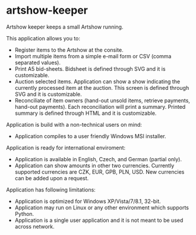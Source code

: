 artshow-keeper
==============

Artshow keeper keeps a small Artshow running.

This application allows you to:
* Register items to the Artshow at the consite.
* Import multiple items from a simple e-mail form or CSV (comma separated values).
* Print A5 bid-sheets. Bidsheet is defined through SVG and it is customizable.
* Auction selected items. Application can show a show indicating the currently
processed item at the auction. This screen is defined through SVG and it is customizable.
* Reconciliate of item owners (hand-out unsold items, retrieve payments, hand-out payments).
Each reconciliation will print a summary. Printed summary is defined through HTML and
it is customizable.

Application is build with a non-technical users on mind:
* Application compiles to a user friendly Windows MSI installer.

Application is ready for international enviroment:
* Application is available in English, Czech, and German (partial only).
* Application can show amounts in other two currencies.
Currently supported currencies are CZK, EUR, GPB, PLN, USD.
New currencies can be added upon a request.

Application has following limitations:
* Application is optimized for Windows XP/Vista/7/8.1, 32-bit.
* Application may run on Linux or any other environment which supports Python.
* Application is a single user application and it is not meant to be used across network.
